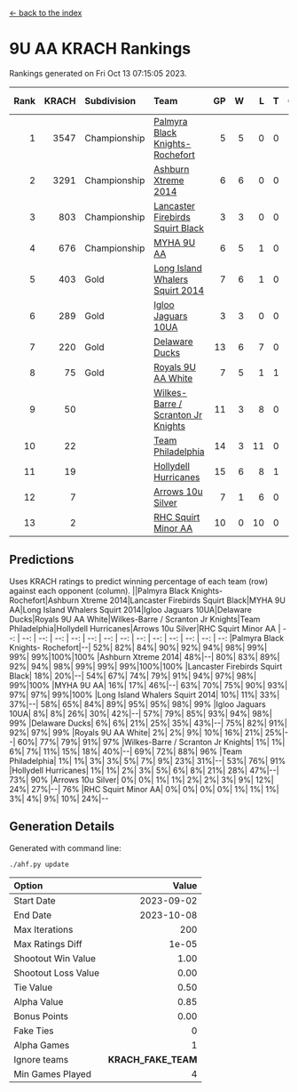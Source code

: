 [<- back to the index](readme.md)
# 9U AA KRACH Rankings
Rankings generated on Fri Oct 13 07:15:05 2023.

Rank|KRACH|Subdivision|Team|GP|W|L|T|OTW|OTL|SoS|Exp Wins|Win Diff
---:|---:|:---|:---|---:|---:|---:|---:|---:|---:|---:|---:|---:
1|3547|Championship|[Palmyra Black Knights- Rochefort](https://gamesheetstats.com/seasons/3659/teams/140260/schedule)|5|5|0|0|0|0|94|5.8|-0.0
2|3291|Championship|[Ashburn Xtreme 2014](https://gamesheetstats.com/seasons/3659/teams/140217/schedule)|6|6|0|0|0|0|76|6.8|-0.0
3|803|Championship|[Lancaster Firebirds Squirt Black](https://gamesheetstats.com/seasons/3659/teams/140256/schedule)|3|3|0|0|0|0|32|3.9|0.0
4|676|Championship|[MYHA 9U AA](https://gamesheetstats.com/seasons/3659/teams/140222/schedule)|6|5|1|0|2|0|156|5.8|-0.0
5|403|Gold|[Long Island Whalers Squirt 2014](https://gamesheetstats.com/seasons/3659/teams/140221/schedule)|7|6|1|0|0|0|121|6.8|-0.0
6|289|Gold|[Igloo Jaguars 10UA](https://gamesheetstats.com/seasons/3659/teams/140253/schedule)|3|3|0|0|0|0|11|3.9|0.0
7|220|Gold|[Delaware Ducks](https://gamesheetstats.com/seasons/3659/teams/140218/schedule)|13|6|7|0|0|2|1159|6.8|-0.0
8|75|Gold|[Royals 9U AA White](https://gamesheetstats.com/seasons/3659/teams/140225/schedule)|7|5|1|1|0|0|22|6.4|0.0
9|50||[Wilkes-Barre / Scranton Jr Knights](https://gamesheetstats.com/seasons/3659/teams/140228/schedule)|11|3|8|0|0|0|830|3.9|0.0
10|22||[Team Philadelphia](https://gamesheetstats.com/seasons/3659/teams/140226/schedule)|14|3|11|0|0|0|1251|3.9|0.0
11|19||[Hollydell Hurricanes](https://gamesheetstats.com/seasons/3659/teams/140220/schedule)|15|6|8|1|0|0|96|7.4|0.0
12|7||[Arrows 10u Silver](https://gamesheetstats.com/seasons/3659/teams/140216/schedule)|7|1|6|0|0|0|129|1.9|0.0
13|2||[RHC Squirt Minor AA](https://gamesheetstats.com/seasons/3659/teams/140224/schedule)|10|0|10|0|0|0|162|0.9|0.0

## Predictions
Uses KRACH ratings to predict winning percentage of each team (row) against each opponent (column).
||Palmyra Black Knights- Rochefort|Ashburn Xtreme 2014|Lancaster Firebirds Squirt Black|MYHA 9U AA|Long Island Whalers Squirt 2014|Igloo Jaguars 10UA|Delaware Ducks|Royals 9U AA White|Wilkes-Barre / Scranton Jr Knights|Team Philadelphia|Hollydell Hurricanes|Arrows 10u Silver|RHC Squirt Minor AA
| --: | --: | --: | --: | --: | --: | --: | --: | --: | --: | --: | --: | --: | --: 
|Palmyra Black Knights- Rochefort|--| 52%| 82%| 84%| 90%| 92%| 94%| 98%| 99%| 99%| 99%|100%|100%
|Ashburn Xtreme 2014| 48%|--| 80%| 83%| 89%| 92%| 94%| 98%| 99%| 99%| 99%|100%|100%
|Lancaster Firebirds Squirt Black| 18%| 20%|--| 54%| 67%| 74%| 79%| 91%| 94%| 97%| 98%| 99%|100%
|MYHA 9U AA| 16%| 17%| 46%|--| 63%| 70%| 75%| 90%| 93%| 97%| 97%| 99%|100%
|Long Island Whalers Squirt 2014| 10%| 11%| 33%| 37%|--| 58%| 65%| 84%| 89%| 95%| 95%| 98%| 99%
|Igloo Jaguars 10UA|  8%|  8%| 26%| 30%| 42%|--| 57%| 79%| 85%| 93%| 94%| 98%| 99%
|Delaware Ducks|  6%|  6%| 21%| 25%| 35%| 43%|--| 75%| 82%| 91%| 92%| 97%| 99%
|Royals 9U AA White|  2%|  2%|  9%| 10%| 16%| 21%| 25%|--| 60%| 77%| 79%| 91%| 97%
|Wilkes-Barre / Scranton Jr Knights|  1%|  1%|  6%|  7%| 11%| 15%| 18%| 40%|--| 69%| 72%| 88%| 96%
|Team Philadelphia|  1%|  1%|  3%|  3%|  5%|  7%|  9%| 23%| 31%|--| 53%| 76%| 91%
|Hollydell Hurricanes|  1%|  1%|  2%|  3%|  5%|  6%|  8%| 21%| 28%| 47%|--| 73%| 90%
|Arrows 10u Silver|  0%|  0%|  1%|  1%|  2%|  2%|  3%|  9%| 12%| 24%| 27%|--| 76%
|RHC Squirt Minor AA|  0%|  0%|  0%|  0%|  1%|  1%|  1%|  3%|  4%|  9%| 10%| 24%|--

## Generation Details

Generated with command line:
```
./ahf.py update
```

| Option | Value |
| :----- | ----: |
| Start Date | 2023-09-02 |
| End Date | 2023-10-08 |
| Max Iterations | 200 |
| Max Ratings Diff | 1e-05 |
| Shootout Win Value | 1.00 |
| Shootout Loss Value | 0.00 |
| Tie Value | 0.50 |
| Alpha Value | 0.85 |
| Bonus Points | 0.00 |
| Fake Ties | 0 |
| Alpha Games | 1 |
| Ignore teams | __KRACH_FAKE_TEAM__ |
| Min Games Played | 4 |

